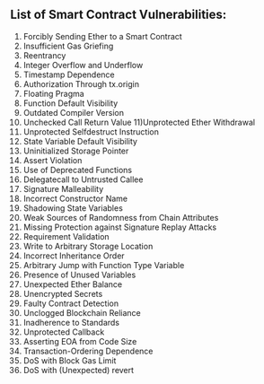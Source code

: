 ## List of Smart Contract Vulnerabilities:

1) Forcibly Sending Ether to a Smart Contract
2) Insufficient Gas Griefing
3) Reentrancy
4) Integer Overflow and Underflow
5) Timestamp Dependence
6) Authorization Through tx.origin
7) Floating Pragma
8) Function Default Visibility
9) Outdated Compiler Version
10) Unchecked Call Return Value
11)Unprotected Ether Withdrawal
12) Unprotected Selfdestruct Instruction
13) State Variable Default Visibility
14) Uninitialized Storage Pointer
15) Assert Violation
16) Use of Deprecated Functions
17) Delegatecall to Untrusted Callee
18) Signature Malleability
19) Incorrect Constructor Name
20) Shadowing State Variables
21) Weak Sources of Randomness from Chain Attributes
22) Missing Protection against Signature Replay Attacks
23) Requirement Validation
24) Write to Arbitrary Storage Location
25) Incorrect Inheritance Order
26) Arbitrary Jump with Function Type Variable
27) Presence of Unused Variables
28) Unexpected Ether Balance
29) Unencrypted Secrets
30) Faulty Contract Detection
31) Unclogged Blockchain Reliance
32) Inadherence to Standards
33) Unprotected Callback
34) Asserting EOA from Code Size
35) Transaction-Ordering Dependence
36) DoS with Block Gas Limit
37) DoS with (Unexpected) revert
